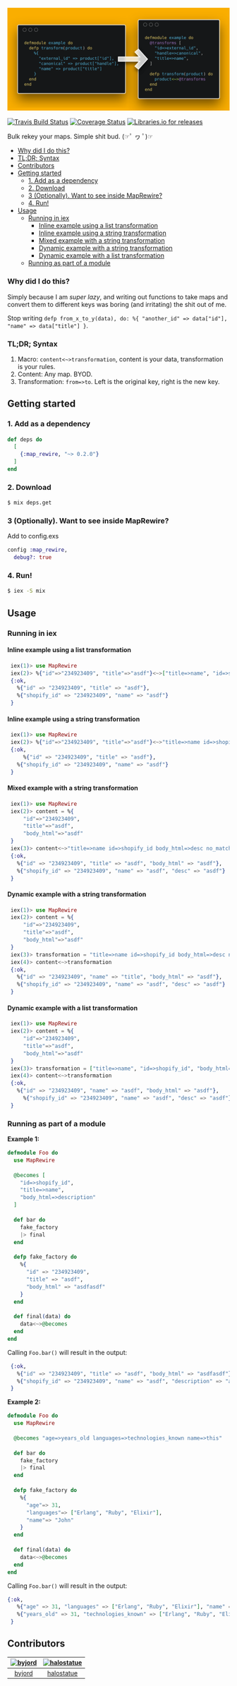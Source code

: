 [![Hero block](https://raw.githubusercontent.com/byjord/Assets/master/MapRewire.png)](https://github.com/byjord/MapRewire)

[![Travis Build Status](https://img.shields.io/travis/byjord/MapRewire.svg?style=flat-square)](https://travis-ci.org/byjord/MapRewire)
[![Coverage Status](https://img.shields.io/coveralls/github/byjord/MapRewire.svg?style=flat-square)](https://coveralls.io/github/byjord/MapRewire)
[![Libraries.io for releases](https://img.shields.io/librariesio/release/hex/map_rewire.svg?style=flat-square)](https://libraries.io/hex/map_rewire)

Bulk rekey your maps. Simple shit bud. (☞ﾟ ヮ ﾟ)☞

* [Why did I do this?](#why-did-i-do-this)
* [TL;DR; Syntax](#tl-dr--syntax)
* [Contributors](#contributors)
* [Getting started](#getting-started)
	- [1. Add as a dependency](#1-add-as-a-dependency)
	- [2. Download](#2-download)
	- [3 (Optionally). Want to see inside MapRewire?](#3--optionally--want-to-see-inside-maprewire)
	- [4. Run!](#4-run)
* [Usage](#usage)
	- [Running in iex](#running-in-iex)
		+ [Inline example using a list transformation](#inline-example-using-a-list-transformation)
		+ [Inline example using a string transformation](#inline-example-using-a-string-transformation)
		+ [Mixed example with a string transformation](#mixed-example-with-a-string-transformation)
		+ [Dynamic example with a string transformation](#dynamic-example-with-a-string-transformation)
		+ [Dynamic example with a list transformation](#dynamic-example-with-a-list-transformation)
	- [Running as part of a module](#running-as-part-of-a-module)

### Why did I do this?

Simply because I am _super lazy_, and writing out functions to take maps and convert them to different keys was boring (and irritating) the shit out of me.

Stop writing `defp from_x_to_y(data), do: %{ "another_id" => data["id"], "name" => data["title"] }`.

### TL;DR; Syntax

1.  Macro: `content<~>transformation`, content is your data, transformation is your rules.
2.  Content: Any map. BYOD.
3.  Transformation: `from=>to`. Left is the original key, right is the new key.

## Getting started

### 1. Add as a dependency

```elixir
def deps do
  [
    {:map_rewire, "~> 0.2.0"}
  ]
end
```

### 2. Download

```bash
$ mix deps.get
```

### 3 (Optionally). Want to see inside MapRewire?

Add to config.exs

```elixir
config :map_rewire,
  debug?: true
```

### 4. Run!

```bash
$ iex -S mix
```

## Usage

### Running in iex

#### Inline example using a list transformation

```elixir
 iex(1)> use MapRewire
 iex(2)> %{"id"=>"234923409", "title"=>"asdf"}<~>["title=>name", "id=>shopify_id"]
 {:ok,
   %{"id" => "234923409", "title" => "asdf"},
   %{"shopify_id" => "234923409", "name" => "asdf"}
 }
```

#### Inline example using a string transformation

```elixir
 iex(1)> use MapRewire
 iex(2)> %{"id"=>"234923409", "title"=>"asdf"}<~>"title=>name id=>shopify_id"
 {:ok,
	 %{"id" => "234923409", "title" => "asdf"},
   %{"shopify_id" => "234923409", "name" => "asdf"}
 }
```

#### Mixed example with a string transformation

```elixir
 iex(1)> use MapRewire
 iex(2)> content = %{
	 "id"=>"234923409",
	 "title"=>"asdf",
	 "body_html"=>"asdf"
 }
 iex(3)> content<~>"title=>name id=>shopify_id body_html=>desc no_match=>wow_much_field"
 {:ok,
   %{"id" => "234923409", "title" => "asdf", "body_html" => "asdf"},
   %{"shopify_id" => "234923409", "name" => "asdf", "desc" => "asdf"}
 }
```

#### Dynamic example with a string transformation

```elixir
 iex(1)> use MapRewire
 iex(2)> content = %{
	 "id"=>"234923409",
	 "title"=>"asdf",
	 "body_html"=>"asdf"
 }
 iex(3)> transformation = "title=>name id=>shopify_id body_html=>desc no_match=>wow_much_field"
 iex(4)> content<~>transformation
 {:ok,
   %{"id" => "234923409", "name" => "title", "body_html" => "asdf"},
   %{"shopify_id" => "234923409", "name" => "asdf", "desc" => "asdf"}
 }
```

#### Dynamic example with a list transformation

```elixir
 iex(1)> use MapRewire
 iex(2)> content = %{
	 "id"=>"234923409",
	 "title"=>"asdf",
	 "body_html"=>"asdf"
 }
 iex(3)> transformation = ["title=>name", "id=>shopify_id", "body_html=>desc"]
 iex(4)> content<~>transformation
 {:ok,
   %{"id" => "234923409", "name" => "asdf", "body_html" => "asdf"},
	 %{"shopify_id" => "234923409", "name" => "asdf", "desc" => "asdf"}
 }
```

### Running as part of a module

**Example 1:**

```elixir
defmodule Foo do
  use MapRewire

  @becomes [
    "id=>shopify_id",
    "title=>name",
    "body_html=>description"
  ]

  def bar do
    fake_factory
    |> final
  end

  defp fake_factory do
    %{
      "id" => "234923409",
      "title" => "asdf",
      "body_html" => "asdfasdf"
    }
  end

  def final(data) do
    data<~>@becomes
  end
end
```

Calling `Foo.bar()` will result in the output:

```elixir
 {:ok,
   %{"id" => "234923409", "title" => "asdf", "body_html" => "asdfasdf"},
   %{"shopify_id" => "234923409", "name" => "asdf", "description" => "asdfasdf"}
 }
```

**Example 2:**

```elixir
defmodule Foo do
  use MapRewire

  @becomes "age=>years_old languages=>technologies_known name=>this"

  def bar do
    fake_factory
    |> final
  end

  defp fake_factory do
    %{
      "age"=> 31,
      "languages"=> ["Erlang", "Ruby", "Elixir"],
      "name"=> "John"
    }
  end

  def final(data) do
    data<~>@becomes
  end
end
```

Calling `Foo.bar()` will result in the output:

```elixir
{:ok,
   %{"age" => 31, "languages" => ["Erlang", "Ruby", "Elixir"], "name" => "John"},
   %{"years_old" => 31, "technologies_known" => ["Erlang", "Ruby", "Elixir"], "this" => "John"}
 }
```

## Contributors

| [![byjord](https://avatars0.githubusercontent.com/u/6415727?v=4&s=80)](https://github.com/byjord) | [![halostatue](https://avatars3.githubusercontent.com/u/11361?v=4&s=80)](https://github.com/halostatue) |
| :-----------------------------------------------------------------------------------------------: | :-----------------------------------------------------------------------------------------------------: |
|                                [byjord](https://github.com/byjord)                                |                               [halostatue](https://github.com/halostatue)                               |
